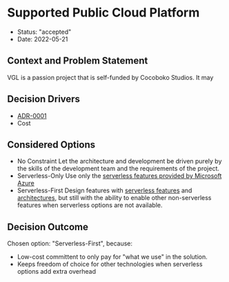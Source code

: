 # Supported Public Cloud Platform

* Status: "accepted"
* Date: 2022-05-21

## Context and Problem Statement
VGL is a passion project that is self-funded by Cocoboko Studios. It may 

## Decision Drivers <!-- optional -->

* [ADR-0001](0001-microsoft-azure.md)
* Cost

## Considered Options

* No Constraint
    Let the architecture and development be driven purely by the skills of the development team and the requirements of the project. 
* Serverless-Only
    Use only the [serverless features provided by Microsoft Azure](https://azure.microsoft.com/en-ca/solutions/serverless/#overview)
* Serverless-First
    Design features with [serverless features](https://azure.microsoft.com/en-ca/solutions/serverless/#overview) and [architectures](https://docs.microsoft.com/en-us/azure/architecture/browse/?terms=serverless), but still with the ability to enable other non-serverless features when serverless options are not available.

## Decision Outcome

Chosen option: "Serverless-First", because:

* Low-cost committent to only pay for "what we use" in the solution.
* Keeps freedom of choice for other technologies when serverless options add extra overhead
